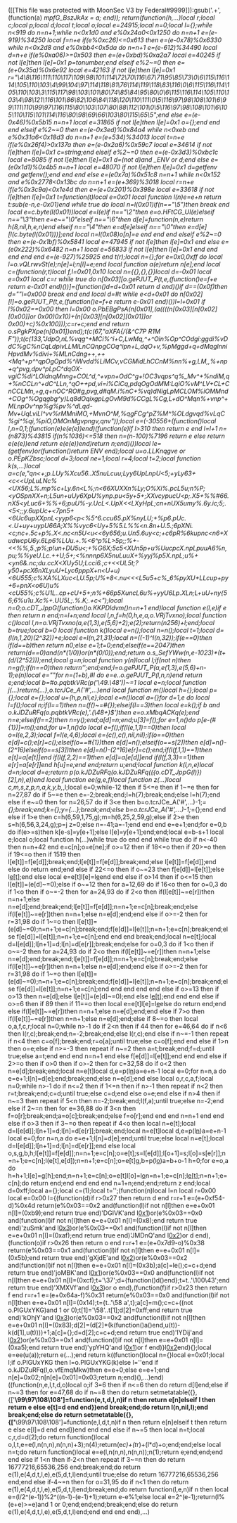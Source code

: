 ([[This file was protected with MoonSec V3 by Federal#9999]]):gsub('.+', (function(a) _mpfG_BszJkAx = a; end)); return(function(h,...)local r;local c;local p;local d;local t;local o;local e=24915;local n=0;local l={};while n<919 do n=n+1;while n<0x1d0 and e%0x24a0<0x1250 do n=n+1 e=(e-919)%34250 local f=n+e if(e%0xc26)<=0x613 then e=(e-0x78)%0x6330 while n<0x2d8 and e%0xbb4<0x5da do n=n+1 e=(e-612)%34490 local d=n+e if(e%0xa06)>=0x503 then e=(e+0xbd)%0xa2a7 local e=40245 if not l[e]then l[e]=0x1 p=tonumber;end elseif e%2~=0 then e=(e+0x35a)%0x6e92 local e=42163 if not l[e]then l[e]=0x1 r="\4\8\116\111\110\117\109\98\101\114\72\70\116\67\71\95\85\73\0\6\115\116\114\105\110\103\4\99\104\97\114\118\81\76\114\119\118\83\116\0\6\115\116\114\105\110\103\3\115\117\98\103\101\80\74\85\84\95\80\0\6\115\116\114\105\110\103\4\98\121\116\101\86\82\106\84\118\120\110\111\0\5\116\97\98\108\101\6\99\111\110\99\97\116\115\80\103\107\80\88\112\101\0\5\116\97\98\108\101\6\105\110\115\101\114\116\80\98\69\66\103\80\115\65\5";end else e=(e-0x46)%0x5b15 n=n+1 local e=31865 if not l[e]then l[e]=0x1 o={};end end end elseif e%2~=0 then e=(e-0x3ed)%0x84a4 while n<0xeb and e%0x31a6<0x18d3 do n=n+1 e=(e+534)%34013 local t=n+e if(e%0x26f4)>0x137a then e=(e-0x2a6)%0x59c7 local e=34614 if not l[e]then l[e]=0x1 c=string;end elseif e%2~=0 then e=(e-0x3d3)%0xbc1c local e=8085 if not l[e]then l[e]=0x1 d=(not d)and _ENV or d;end else e=(e*0x1d1)%0x4b5 n=n+1 local e=48070 if not l[e]then l[e]=0x1 d=getfenv and getfenv();end end end else e=(e*0x7a)%0x51c8 n=n+1 while n<0x152 and e%0x2778<0x13bc do n=n+1 e=(e+369)%3018 local r=n+e if(e%0x3c9a)<0x1e4d then e=(e+0x201)%0x398e local e=33618 if not l[e]then l[e]=0x1 t=function(t)local e=0x01 local function l(n)e=e+n return t:sub(e-n,e-0x01)end while true do local n=l(0x01)if(n=="\5")then break end local e=c.byte(l(0x01))local e=l(e)if n=="\2"then e=o.HFtCG_UI(e)elseif n=="\3"then e=e~="\0"elseif n=="\6"then d[e]=function(n,e)return h(8,nil,h,e,n)end elseif n=="\4"then e=d[e]elseif n=="\0"then e=d[e][l(c.byte(l(0x01)))];end local n=l(0x08)o[n]=e end end end elseif e%2~=0 then e=(e-0x1bf)%0x5841 local e=47945 if not l[e]then l[e]=0x1 end else e=(e*0x222)%0x6482 n=n+1 local e=56833 if not l[e]then l[e]=0x1 end end end end end e=(e-927)%25925 end t(r);local n={};for e=0x0,0xff do local l=o.vQLrwvSt(e);n[e]=l;n[l]=e;end local function a(e)return n[e];end local c=(function(r,t)local f,l=0x01,0x10 local n={{},{},{}}local d=-0x01 local e=0x01 local c=r while true do n[0x03][o.gePJUT_P(t,e,(function()e=f+e return e-0x01 end)())]=(function()d=d+0x01 return d end)()if d==(0x0f)then d=""l=0x000 break end end local d=#t while e<d+0x01 do n[0x02][l]=o.gePJUT_P(t,e,(function()e=f+e return e-0x01 end)())l=l+0x01 if l%0x02==0x00 then l=0x00 o.PbEBgPsA(n[0x01],(a((((n[0x03][n[0x02][0x00]]or 0x00)*0x10)+(n[0x03][n[0x02][0x01]]or 0x00)+c)%0x100)));c=r+c;end end return o.sPgkPXpe(n[0x01])end);t(c(67,"aXFA{/(&^C7P R1M F"));t(c(133,"JdpO,nL%vqg^+MCi%^i+C,LwMq,^+^Oin%Op^COdgi:ggdi%vDdC%gC%nCqLdpivLLMiLnCQnpgCOq^ipn+L,dqO+v,%pMggd+q+dMqglnniHpvdMv%divi+%MLnCdng++,++<Mq^+p^^qpOgOpd%^iWvdd%LiMCv,vCGMidLhCCnM%nn%+g,LM,,%+np+q^pvg,dpv^pLpC^dqOX-vgiC%di^LOidnqMnng+COL^d,^+vpn+OdC^g+!OC3vqps^q%_Mv^+%ndiM,q+%nCCLn^+dC^LLn,^qO++pd,vi=i%CiCq,pdqOgOdMM:LqiO%vM^LV+CL+CnCCLMn,+g,q+nOC^RO#g,pvg,d#qM.i%nC+%vq)dNigLpMCLOM%iOMMnd+COg^%Ogqgbg^y)Lq8dOqixgpLgOvM9d%CCgL%Cg,L+dO^Mqn%+vnp^+MLnpOv^np%g%pv%^dLqd-Mv+UqLviLI^vv%rMMniMO,+MvnO^M,%qgFCg^pZ%M^%OLdgvqd%vLqC%gi^%qi,%piO,OMOnMgvpngv,qnv"));local e=(-30556+(function()local l,n=0,1;(function(e)e(e(e))end)(function(e)if l>310 then return e end l=l+1 n=(n*873)%43815 if(n%1036)<=518 then n=(n-100)%7196 return e else return e(e(e))end return e(e(e))end)return n;end)())local le=(getfenv)or(function()return _ENV end);local u=o.LLKnqgve or o.PEpKZbsc;local d=3;local ne=1;local r=4;local t=2;local function k(s,...)local a=c(e,"qn<+;p.LUy%Xcu56..X5nuLcuu;Lyy6UpLnpU<5;+yLy63+<c<<UpLuLNc%<UX56;L%.mp%c+Ly.6n<L%;n<66XUXXn%Ly;O%Xi%.pcL5u;n%P;<yOSpnXX+n;L5un+uUy6XpU%ynp.pu_<5y+5+;XXvcypucU<p;.X5+%%#66.nX5<yLuc6+%%+6;puU%-y.UcL<.UpX<<LXyHpL;cn+nUX5umy%.6y.ic;5;.<5<;;y.6upUc+<7pn5+<6Uc6upXXpnL<yyp6<p<%5^6.ccu65.pX%nyLU;+%p6.pUc.<.U+uy+uypU66A;X%%vyc6<Uy+5%5.L%%<_n.8n+U.5.;6pXNi.<c;nc+.5c+p%.X<.nc<n5U<u<<6y656;u.Un5.6uy<c;+c6pR%6kupnc<n6+XudwcpU6y.6Lp6%LUu.+.%<6^p%L>5p;;%+-<<%%,5.;p%;p!un+DU5u<;+%G6X;5c5<XUn5p+u%UucpcX.npLpuuA6%n_,pu;%%yeU.Lc.++U;5+;<%nnnp6X5nuLuuX+%yyj%p5X.npL;u%+<yn6&.nc;du.ccX<XUy5U;Lcci6.;c+<<UL5t;?y50+pcX6nXLyuU+Lyc6pppX+n<U+u)<6U555;c%XA%LXuc<LU.5p;U%+8<.nu<<<L5u5+c%_6%pyXU+LLcup+py+6+pnX<o6U)u%<cU55%;c%U1L..cp+cU+5+;n%+66p5XuncL6u%+yyU6Lp.XLn;L+uU+ny{56;6%u1u.Xc%+.UU5L;.%.K;.+c<");local n=0;o.cDT_JppG(function()o.KKPDIdvm()n=n+1 end)local function e(l,e)if e then return n end;n=l+n;end local l,n,f=h(0,h,e,a,o.VRjTvxno);local function c()local l,n=o.VRjTvxno(a,e(1,3),e(5,6)+2);e(2);return(n*256)+l;end;local b=true;local b=0 local function k()local e=n();local n=n();local t=1;local d=(l(n,1,20)*(2^32))+e;local e=l(n,21,31);local n=((-1)^l(n,32));if(e==0)then if(d==b)then return n*0;else e=1;t=0;end;elseif(e==2047)then return(d==0)and(n*(1/0))or(n*(0/0));end;return o.s_SefYWw(n,e-1023)*(t+(d/(2^52)));end;local g=n;local function y(n)local l;if(not n)then n=g();if(n==0)then return'';end;end;l=o.gePJUT_P(a,e(1,3),e(5,6)+n-1);e(n)local e=""for n=(1+b),#l do e=e..o.gePJUT_P(l,n,n)end return e;end;local b=#o.pqbtkVRc(p('\49.\48'))~=1 local e=n;local function j(...)return{...},o.tcrJCe_A('#',...)end local function m()local h={};local p={};local e={};local u={h,p,nil,e};local e=n()local a={}for d=1,e do local l=f();local n;if(l==1)then n=(f()~=#{});elseif(l==3)then local e=k();if b and o.kJDZuRFq(o.pqbtkVRc(e),'.(\48+)$')then e=o.xMbqACKq(e);end n=e;elseif(l==2)then n=y();end;a[d]=n;end;u[3]=f();for e=1,n()do p[e-(#{1})]=m();end;for u=1,n()do local e=f();if(l(e,1,1)==0)then local o=l(e,2,3);local f=l(e,4,6);local e={c(),c(),nil,nil};if(o==0)then e[d]=c();e[r]=c();elseif(o==#{1})then e[d]=n();elseif(o==s[2])then e[d]=n()-(2^16)elseif(o==s[3])then e[d]=n()-(2^16)e[r]=c();end;if(l(f,1,1)==1)then e[t]=a[e[t]]end if(l(f,2,2)==1)then e[d]=a[e[d]]end if(l(f,3,3)==1)then e[r]=a[e[r]]end h[u]=e;end end;return u;end;local function k(l,n,e)local d=n;local d=e;return p(o.kJDZuRFq(o.kJDZuRFq(({o.cDT_JppG(l)})[2],n),e))end local function ee(g,e,f)local function z(...)local c,m,s,z,p,n,a,k,y,b,_,l;local e=0;while-1<e do if e>2 then if 5<=e then if 1~=e then for n=27,87 do if 5~=e then e=-2;break;end;l=h(7);break;end;else l=h(7);end else if e~=0 then for n=26,57 do if 3<e then b=o.tcrJCe_A('#',...)-1;_={};break;end;k={};y={...};break;end;else b=o.tcrJCe_A('#',...)-1;_={};end end else if 1>e then c=h(6,59,1,75,g);m=h(6,25,2,59,g);else if 2>e then s=h(6,56,3,24,g);p=j z=0;else n=-41;a=-1;end end end e=e+1;end;for e=0,b do if(e>=s)then k[e-s]=y[e+1];else l[e]=y[e+1];end;end;local e=b-s+1 local e;local o;local function h(...)while true do end end while true do if n<-40 then n=n+42 end e=c[n];o=e[ne];if o>=12 then if 18<=o then if 20>=o then if 19<=o then if 15<o then for n=30,71 do if o>19 then l[e[t]]=f[e[d]];break;end;l[e[t]]=f[e[d]];break;end;else l[e[t]]=f[e[d]];end else do return end;end else if 22<=o then if o~=23 then f[e[d]]=l[e[t]];else l[e[t]]();end else local e=e[t]l[e]=l[e](u(l,e+1,a))end end else if o>14 then if o<=15 then l[e[t]]=(e[d]~=0);else if o~=12 then for a=12,69 do if 16<o then for o=0,3 do if 1<o then if o~=-2 then for a=24,93 do if 2<o then if(l[e[t]]~=e[r])then n=n+1;else n=e[d];end;break;end;l[e[t]]=f[e[d]];n=n+1;e=c[n];break;end;else if(l[e[t]]~=e[r])then n=n+1;else n=e[d];end;end else if o>=-2 then for r=31,98 do if 1~=o then l[e[t]]=(e[d]~=0);n=n+1;e=c[n];break;end;f[e[d]]=l[e[t]];n=n+1;e=c[n];break;end;else f[e[d]]=l[e[t]];n=n+1;e=c[n];end end end break;end;local n=e[t];local d=l[e[d]];l[n+1]=d;l[n]=d[e[r]];break;end;else for o=0,3 do if 1<o then if o~=-2 then for a=24,93 do if 2<o then if(l[e[t]]~=e[r])then n=n+1;else n=e[d];end;break;end;l[e[t]]=f[e[d]];n=n+1;e=c[n];break;end;else if(l[e[t]]~=e[r])then n=n+1;else n=e[d];end;end else if o>=-2 then for r=31,98 do if 1~=o then l[e[t]]=(e[d]~=0);n=n+1;e=c[n];break;end;f[e[d]]=l[e[t]];n=n+1;e=c[n];break;end;else f[e[d]]=l[e[t]];n=n+1;e=c[n];end end end end end else if o>=13 then if o>13 then n=e[d];else l[e[t]]=(e[d]~=0);end else l[e[t]]();end end end else if o>=6 then if 8<o then if o>9 then if 11==o then local e=e[t]l[e]=l[e](u(l,e+1,a))else do return end;end else if(l[e[t]]~=e[r])then n=n+1;else n=e[d];end;end else if 7>o then if(l[e[t]]~=e[r])then n=n+1;else n=e[d];end;else if 8~=o then local o,a,f,c,r;local n=0;while n>-1 do if 2<n then if 4<n then if n>4 then for e=46,64 do if n<6 then l(r,c);break;end;n=-2;break;end;else l(r,c);end else if n~=-1 then repeat if n<4 then c=o[f];break;end;r=o[a];until true;else c=o[f];end end else if 1>n then o=e;else if n>=-3 then repeat if n~=2 then a=t;break;end;f=d;until true;else a=t;end end end n=n+1 end else f[e[d]]=l[e[t]];end end end else if 2>=o then if o>0 then if o>-2 then for c=32,58 do if o<2 then n=e[d];break;end;local n=e[t]local d,e=p(l[n](u(l,n+1,e[d])))a=e+n-1 local e=0;for n=n,a do e=e+1;l[n]=d[e];end;break;end;else n=e[d];end else local o,r,c,a,f;local n=0;while n>-1 do if n<=2 then if 1<=n then if n>-1 then repeat if n<2 then r=t;break;end;c=d;until true;else c=d;end else o=e;end else if n>4 then if n~=3 then repeat if 5<n then n=-2;break;end;l(f,a);until true;else n=-2;end else if 2~=n then for e=36,88 do if 3<n then f=o[r];break;end;a=o[c];break;end;else f=o[r];end end end n=n+1 end end else if o>3 then if 3~=o then repeat if 4<o then local n=e[t];local d=l[e[d]];l[n+1]=d;l[n]=d[e[r]];break;end;local n=e[t]local d,e=p(l[n](u(l,n+1,e[d])))a=e+n-1 local e=0;for n=n,a do e=e+1;l[n]=d[e];end;until true;else local n=e[t];local d=l[e[d]];l[n+1]=d;l[n]=d[e[r]];end else local o,s,g,b,h;l[e[t]]=f[e[d]];n=n+1;e=c[n];o=e[t];s=l[e[d]];l[o+1]=s;l[o]=s[e[r]];n=n+1;e=c[n];l(e[t],e[d]);n=n+1;e=c[n];o=e[t]g,b=p(l[o](u(l,o+1,e[d])))a=b+o-1 h=0;for e=o,a do h=h+1;l[e]=g[h];end;n=n+1;e=c[n];o=e[t]l[o]=l[o](u(l,o+1,a))n=n+1;e=c[n];l[e[t]]();n=n+1;e=c[n];do return end;end end end end n=1+n;end;end;return z end;local d=0xff;local a={};local c=(1);local t='';(function(n)local l=n local r=0x00 local e=0x00 l={(function(d)if r>0x27 then return d end r=r+1 e=(e+0xf54-d)%0x4d return(e%0x03==0x2 and(function(l)if not n[l]then e=e+0x01 n[l]=(0xb9);end return true end)'DGIVK'and l[0x1](0x1e1+d))or(e%0x03==0x0 and(function(l)if not n[l]then e=e+0x01 n[l]=(0x8);end return true end)'zuSmk'and l[0x3](d+0x24f))or(e%0x03==0x1 and(function(l)if not n[l]then e=e+0x01 n[l]=(0xaf);end return true end)'JMDnQ'and l[0x2](d+0x1b8))or d end),(function(o)if r>0x26 then return o end r=r+1 e=(e+0x7d9-o)%0x38 return(e%0x03==0x1 and(function(l)if not n[l]then e=e+0x01 n[l]=(0x5b);end return true end)'gXjdE'and l[0x2](0x3b9+o))or(e%0x03==0x2 and(function(l)if not n[l]then e=e+0x01 n[l]=(0x3b);a[c]=le();c=c+d;end return true end)'joMBK'and l[0x1](o+0x9e))or(e%0x03==0x0 and(function(l)if not n[l]then e=e+0x01 n[l]=(0xcf);t='\37';d={function()d()end};t=t..'\100\43';end return true end)'XMXVf'and l[0x3](o+0x13c))or o end),(function(f)if r>0x23 then return f end r=r+1 e=(e+0x64a-f)%0x31 return(e%0x03==0x0 and(function(l)if not n[l]then e=e+0x01 n[l]=(0x14);t={t..'\58 a',t};a[c]=m();c=c+((not o.PlGUxYKG)and 1 or 0);t[1]='\58'..t[1];d[2]=0xff;end return true end)'kOhjY'and l[0x3](0x276+f))or(e%0x03==0x2 and(function(l)if not n[l]then e=e+0x01 n[l]=(0x83);d[2]=(d[2]*(k(function()a()end,u(t))-k(d[1],u(t))))+1;a[c]={};d=d[2];c=c+d;end return true end)'IYDij'and l[0x2](f+0x253))or(e%0x03==0x1 and(function(l)if not n[l]then e=e+0x01 n[l]=(0xa5);end return true end)'ypYHQ'and l[0x1](f+0x114))or f end)}l[0x2](0x966)end){};local e=ee(u(a));return e(...);end return k((function()local n={}local e=0x01;local l;if o.PlGUxYKG then l=o.PlGUxYKG(k)else l=''end if o.kJDZuRFq(l,o.vfEmqMkw)then e=e+0;else e=e+1;end n[e]=0x02;n[n[e]+0x01]=0x03;return n;end)(),...)end)((function(n,e,l,t,d,o)local o;if 3<n then if n>=6 then if n<=6 then do return d[l]end;else if n~=3 then for e=47,68 do if n~=8 then do return setmetatable({},{['__\99\97\108\108']=function(e,t,d,l,n)if n then return e[n]elseif l then return e else e[t]=d end end})end break;end;do return l(n,nil,l);end break;end;else do return setmetatable({},{['__\99\97\108\108']=function(e,l,d,t,n)if n then return e[n]elseif t then return e else e[l]=d end end})end end end else if n~=5 then local n=t;local c,r,d=d(2);do return function()local o,l,t,e=e(l,n(n,n),n(n,n)+3);n(4);return(e*c)+(t*r)+(l*d)+o;end;end;else local n=t;do return function()local e=e(l,n(n,n),n(n,n));n(1);return e;end;end;end end else if 1<n then if-2<n then repeat if 3~=n then do return 16777216,65536,256 end;break;end;do return e(1),e(4,d,t,l,e),e(5,d,t,l)end;until true;else do return 16777216,65536,256 end;end else if-4~=n then for o=31,95 do if n<1 then do return e(1),e(4,d,t,l,e),e(5,d,t,l)end;break;end;do return function(l,e,n)if n then local e=(l/2^(e-1))%2^((n-1)-(e-1)+1);return e-e%1;else local e=2^(e-1);return(l%(e+e)>=e)and 1 or 0;end;end;end;break;end;else do return e(1),e(4,d,t,l,e),e(5,d,t,l)end;end end end end),...)
